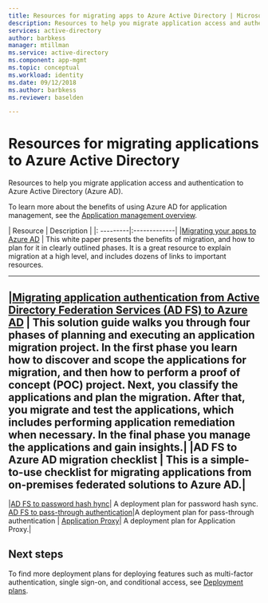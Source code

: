 ```yaml
---
title: Resources for migrating apps to Azure Active Directory | Microsoft Docs
description: Resources to help you migrate application access and authentication to Azure Active Directory (Azure AD). 
services: active-directory
author: barbkess
manager: mtillman
ms.service: active-directory
ms.component: app-mgmt
ms.topic: conceptual
ms.workload: identity
ms.date: 09/12/2018
ms.author: barbkess
ms.reviewer: baselden

---
```


# Resources for migrating applications to Azure Active Directory

Resources to help you migrate application access and authentication to Azure Active Directory (Azure AD). 

To learn more about the benefits of using Azure AD for application management, see the [Application management overview](what-is-application-management.md).

| Resource  | Description  |
|: ---------|:-------------|
|[Migrating your apps to Azure AD](https://aka.ms/migrateapps/whitepaper) | This white paper presents the benefits of migration, and how to plan for it in clearly outlined phases. It is a great resource to explain migration at a high level, and includes dozens of links to important resources.

---
|[Migrating application authentication from Active Directory Federation Services (AD FS) to Azure AD](https://aka.ms/adfstoaadsolutionguide) | This solution guide walks you through four phases of planning and executing an application migration project.  In the first phase you learn how to discover and scope the applications for migration, and then how to perform a proof of concept (POC) project. Next, you classify the applications and plan the migration. After that, you migrate and test the applications, which includes performing application remediation when necessary. In the final phase you manage the applications and gain insights.|
|AD FS to Azure AD migration checklist | This is a simple-to-use checklist for migrating applications from on-premises federated solutions to Azure AD.|
---

|[AD FS to password hash hync](https://aka.ms/ADFSTOPHSDPDownload)|     A deployment plan for password hash sync. 
[AD FS to pass-through authentication](https://aka.ms/ADFSTOPTADPDownload)|A deployment plan for pass-through authentication |
[Application Proxy](https://aka.ms/AppProxyDPDownload)| A deployment plan for Application Proxy.|

## Next steps

To find more deployment plans for deploying features such as multi-factor authentication, single sign-on, and conditional access, see [Deployment plans](https://docs.microsoft.com/en-us/azure/active-directory/fundamentals/active-directory-deployment-plans).